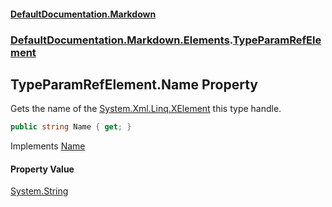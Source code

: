 #### [DefaultDocumentation.Markdown](index.md 'index')
### [DefaultDocumentation.Markdown.Elements](index.md#DefaultDocumentation.Markdown.Elements 'DefaultDocumentation.Markdown.Elements').[TypeParamRefElement](TypeParamRefElement.md 'DefaultDocumentation.Markdown.Elements.TypeParamRefElement')

## TypeParamRefElement.Name Property

Gets the name of the [System.Xml.Linq.XElement](https://docs.microsoft.com/en-us/dotnet/api/System.Xml.Linq.XElement 'System.Xml.Linq.XElement') this type handle.

```csharp
public string Name { get; }
```

Implements [Name](https://github.com/Doraku/DefaultDocumentation/blob/master/documentation/api/IElement.Name.md 'DefaultDocumentation.Api.IElement.Name')

#### Property Value
[System.String](https://docs.microsoft.com/en-us/dotnet/api/System.String 'System.String')